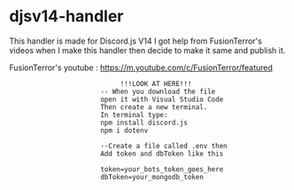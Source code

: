 # djsv14-handler
This handler is made for Discord.js V14
I got help from FusionTerror's videos when I make this handler then decide to make it same and publish it.

FusionTerror's youtube :
https://m.youtube.com/c/FusionTerror/featured
                             
                             
                             
                                !!!LOOK AT HERE!!!
                           -- When you download the file
                           open it with Visual Studio Code
                           Then create a new terminal.
                           In terminal type:
                           npm install discord.js
                           npm i dotenv 
                                                
                           --Create a file called .env then
                           Add token and dbToken like this
                           
                           token=your_bots_token_goes_here
                           dbToken=your_mongodb_token
